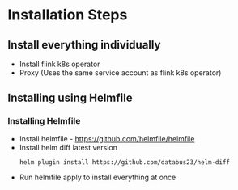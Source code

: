# Installation Steps
## Install everything individually 
- Install flink k8s operator
- Proxy (Uses the same service account as flink k8s operator)

## Installing using Helmfile
### Installing Helmfile
- Install helmfile - https://github.com/helmfile/helmfile
- Install helm diff latest version
    ```
    helm plugin install https://github.com/databus23/helm-diff
    ```
- Run helmfile apply to install everything at once
